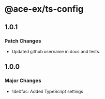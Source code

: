 # @ace-ex/ts-config

## 1.0.1

### Patch Changes

- Updated github username in docs and tests.

## 1.0.0

### Major Changes

- 14e0fac: Added TypeScript settings
